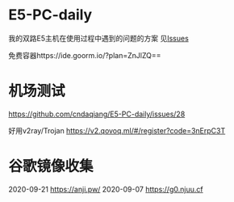 # E5-PC-daily
我的双路E5主机在使用过程中遇到的问题的方案
见[Issues](https://github.com/cndaqiang/E5-PC-daily/issues)

免费容器https://ide.goorm.io/?plan=ZnJlZQ==

# 机场测试
https://github.com/cndaqiang/E5-PC-daily/issues/28

好用v2ray/Trojan https://v2.qovoq.ml/#/register?code=3nErpC3T

# 谷歌镜像收集
2020-09-21 https://anji.pw/
2020-09-07 https://g0.njuu.cf



